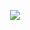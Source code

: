 <p align=center> <img src=https://komarev.com/ghpvc/?username=wavetoivy&color=9c9991&style=flat-square&label=🦢>
